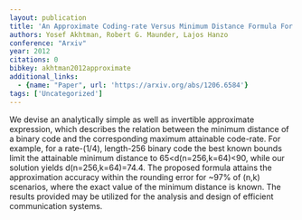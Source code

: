 ```yaml
---
layout: publication
title: 'An Approximate Coding-rate Versus Minimum Distance Formula For Binary Codes'
authors: Yosef Akhtman, Robert G. Maunder, Lajos Hanzo
conference: "Arxiv"
year: 2012
citations: 0
bibkey: akhtman2012approximate
additional_links:
  - {name: "Paper", url: 'https://arxiv.org/abs/1206.6584'}
tags: ['Uncategorized']
---
```

We devise an analytically simple as well as invertible approximate
expression, which describes the relation between the minimum distance of a
binary code and the corresponding maximum attainable code-rate. For example,
for a rate-(1/4), length-256 binary code the best known bounds limit the
attainable minimum distance to 65<d(n=256,k=64)<90, while our solution yields
d(n=256,k=64)=74.4. The proposed formula attains the approximation accuracy
within the rounding error for ~97% of (n,k) scenarios, where the exact value of
the minimum distance is known. The results provided may be utilized for the
analysis and design of efficient communication systems.
